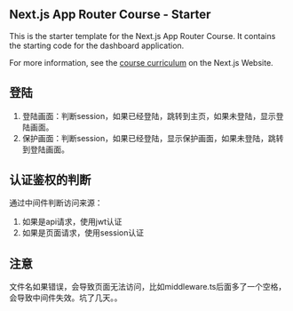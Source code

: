 ## Next.js App Router Course - Starter

This is the starter template for the Next.js App Router Course. It contains the starting code for the dashboard application.

For more information, see the [course curriculum](https://nextjs.org/learn) on the Next.js Website.

## 登陆
1. 登陆画面：判断session，如果已经登陆，跳转到主页，如果未登陆，显示登陆画面。
2. 保护画面：判断session，如果已经登陆，显示保护画面，如果未登陆，跳转到登陆画面。

## 认证鉴权的判断
通过中间件判断访问来源：
1. 如果是api请求，使用jwt认证
2. 如果是页面请求，使用session认证


## 注意
文件名如果错误，会导致页面无法访问，比如middleware.ts后面多了一个空格，会导致中间件失效。坑了几天。。